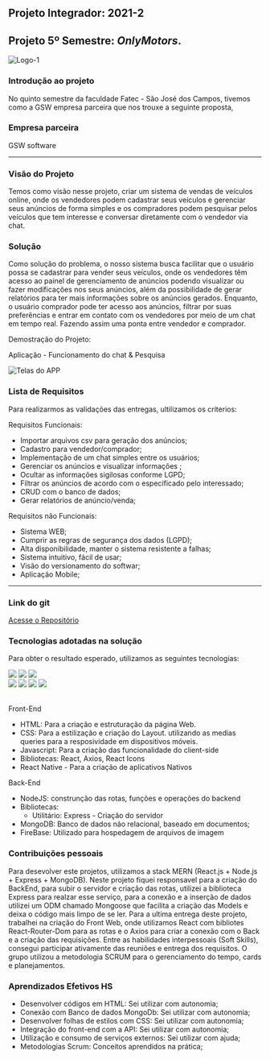 ## Projeto Integrador: 2021-2

## Projeto 5º Semestre: ***OnlyMotors***.
<img src="https://i.ibb.co/7YK8RV4/Logo-1.png" alt="Logo-1" border="0" />

### Introdução ao projeto

No quinto semestre da faculdade Fatec - São José dos Campos, tivemos como a GSW empresa parceira que nos trouxe a seguinte proposta,   
 
### Empresa parceira

GSW software 
***
### Visão do Projeto

Temos como visão nesse projeto, criar um sistema de vendas de veículos online, onde os vendedores 
podem cadastrar seus veículos e gerenciar seus anúncios de forma simples e os
compradores podem pesquisar pelos veículos que tem interesse e conversar diretamente 
com o vendedor via chat.

### Solução

Como solução do problema, o nosso sistema busca facilitar que o usuário possa se cadastrar para vender seus 
veículos, onde os vendedores têm acesso ao painel de gerenciamento de anúncios 
podendo visualizar ou fazer modificações nos seus anúncios, além da possibilidade de 
gerar relatórios para ter mais informações sobre os anúncios gerados. Enquanto, o usuário 
comprador pode ter acesso aos anúncios, filtrar por suas preferências e entrar em contato 
com os vendedores por meio de um chat em tempo real. Fazendo assim uma ponta entre vendedor e comprador.

Demostração do Projeto:

Aplicação - Funcionamento do chat & Pesquisa

![Telas do APP](https://i.imgur.com/rv5bvbF.gif)

### Lista de Requisitos 

Para realizarmos as validações das entregas, ultilizamos os críterios:

Requisitos Funcionais: 

- Importar arquivos csv para geração dos anúncios;
- Cadastro para vendedor/comprador;
- Implementação de um chat simples entre os usuários;
- Gerenciar os anúncios e visualizar informações ;
- Ocultar as informações sigilosas conforme LGPD;
- Filtrar os anúncios de acordo com o especificado pelo interessado;
- CRUD com o banco de dados;
- Gerar relatórios de anúncio/venda;


Requisitos não Funcionais:

- Sistema WEB;
- Cumprir as regras de segurança dos dados (LGPD);
- Alta disponibilidade, manter o sistema resistente a falhas;
- Sistema intuitivo, fácil de usar;
- Visão do versionamento do softwar;
- Aplicação Mobile;

***

### Link do git
[Acesse o Repositório](https://github.com/onlymotors)


### Tecnologias adotadas na solução

Para obter o resultado esperado, utilizamos as seguintes tecnologias:

<img src="https://img.shields.io/badge/JavaScript-F7DF1E?style=for-the-badge&logo=javascript&logoColor=black"> <img src="https://img.shields.io/badge/React-20232A?style=for-the-badge&logo=react&logoColor=61DAFB"> <img src="https://img.shields.io/badge/Expo%20Go-black?style=for-the-badge&logo=expo&logoColor=white"> 
</br>
<img src="https://img.shields.io/badge/MongoDB-8bbf3d?style=for-the-badge&logo=MongoDB&logoColor=white  "> <img src="https://img.shields.io/badge/Node.js-8bbf3d?style=for-the-badge&logo=node.js&logoColor=white"> <img src="https://img.shields.io/badge/swagger-8bbf3d?style=for-the-badge&logo=swagger&logoColor=white"> <img src="https://img.shields.io/badge/firebase-yellow?style=for-the-badge&logo=firebase&logoColor=white"> 
</br>
</br>

Front-End
- HTML: Para a criação e estruturação da página Web.
- CSS: Para a estilização e criação do Layout. utilizando as medias queries para a resposividade em dispositivos móveis. 
- Javascript: Para a criação das funcionalidade do client-side
- Bibliotecas: React, Axios, React Icons
- React Native - Para a criação de aplicativos Nativos

Back-End
- NodeJS: construnção das rotas, funções e operações do backend
- Bibliotecas: 
  - Utilitário: Express - Criação do servidor
- MongoDB: Banco de dados não relacional, baseado em documentos;
- FireBase: Utilizado para hospedagem de arquivos de imagem
  

### Contribuições pessoais

Para desevolver este projetos, utilizamos a stack MERN (React.js + Node.js + Express + MongoDB). Neste projeto fiquei responsavel para a criação do BackEnd, para subir o servidor e criação das rotas, utilizei a biblioteca Express para realzar esse serviço, para a conexão e a inserção de dados utilizei um ODM chamado Mongoose que facilita a criação das Models e deixa o código mais limpo de se ler. Para a ultima entrega deste projeto, trabalhei na criação do Front Web, onde utilizamos React com bibliotes React-Router-Dom para as rotas e o Axios para criar a conexão com o Back e a criação das requisições. 
Entre as habilidades interpessoais (Soft Skills), consegui participar ativamente das reuniões e entrega dos requisitos. O grupo utilizou a metodologia SCRUM para o gerenciamento do tempo, cards e planejamentos.   

### Aprendizados Efetivos HS

- Desenvolver códigos em HTML: Sei utilizar com autonomia;
- Conexão com Banco de dados MongoDb: Sei utilizar com autonomia;
- Desenvolver folhas de estilos com CSS: Sei utilizar com autonomia;
- Integração do front-end com a API: Sei utilizar com autonomia;
- Utilização e consumo de serviços externos: Sei utilizar com ajuda;
- Metodologias Scrum: Conceitos aprendidos na prática;

